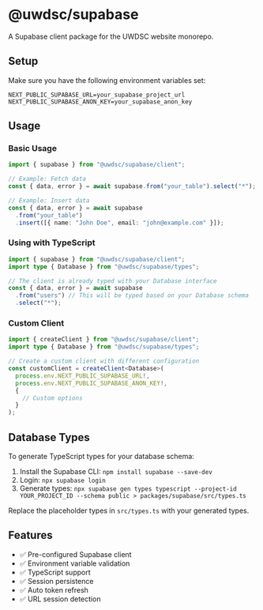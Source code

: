 # @uwdsc/supabase

A Supabase client package for the UWDSC website monorepo.

## Setup

Make sure you have the following environment variables set:

```env
NEXT_PUBLIC_SUPABASE_URL=your_supabase_project_url
NEXT_PUBLIC_SUPABASE_ANON_KEY=your_supabase_anon_key
```

## Usage

### Basic Usage

```typescript
import { supabase } from "@uwdsc/supabase/client";

// Example: Fetch data
const { data, error } = await supabase.from("your_table").select("*");

// Example: Insert data
const { data, error } = await supabase
  .from("your_table")
  .insert([{ name: "John Doe", email: "john@example.com" }]);
```

### Using with TypeScript

```typescript
import { supabase } from "@uwdsc/supabase/client";
import type { Database } from "@uwdsc/supabase/types";

// The client is already typed with your Database interface
const { data, error } = await supabase
  .from("users") // This will be typed based on your Database schema
  .select("*");
```

### Custom Client

```typescript
import { createClient } from "@uwdsc/supabase/client";
import type { Database } from "@uwdsc/supabase/types";

// Create a custom client with different configuration
const customClient = createClient<Database>(
  process.env.NEXT_PUBLIC_SUPABASE_URL!,
  process.env.NEXT_PUBLIC_SUPABASE_ANON_KEY!,
  {
    // Custom options
  }
);
```

## Database Types

To generate TypeScript types for your database schema:

1. Install the Supabase CLI: `npm install supabase --save-dev`
2. Login: `npx supabase login`
3. Generate types: `npx supabase gen types typescript --project-id YOUR_PROJECT_ID --schema public > packages/supabase/src/types.ts`

Replace the placeholder types in `src/types.ts` with your generated types.

## Features

- ✅ Pre-configured Supabase client
- ✅ Environment variable validation
- ✅ TypeScript support
- ✅ Session persistence
- ✅ Auto token refresh
- ✅ URL session detection
